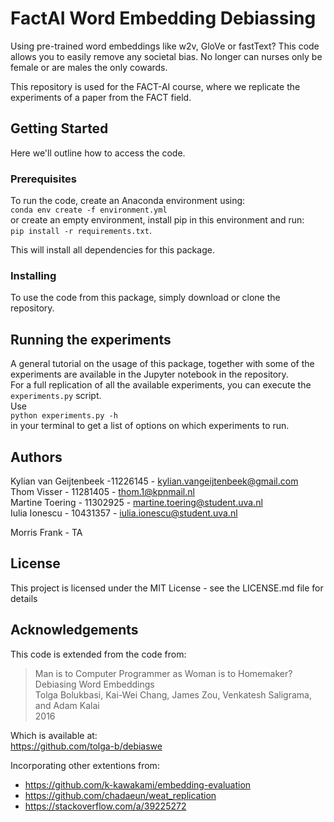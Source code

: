# FactAI Word Embedding Debiassing

Using pre-trained word embeddings like w2v, GloVe or fastText? This code allows you to easily remove any societal bias.
No longer can nurses only be female or are males the only cowards.

This repository is used for the FACT-AI course, where we replicate the experiments of a paper from the FACT field.

## Getting Started

Here we'll outline how to access the code.

### Prerequisites

To run the code, create an Anaconda environment using:\
`conda env create -f environment.yml`\
or create an empty environment, install pip in this environment and run:\
`pip install -r requirements.txt`.

This will install all dependencies for this package.

### Installing

To use the code from this package, simply download or clone the repository.

## Running the experiments

A general tutorial on the usage of this package, together with some of the experiments are available in the Jupyter notebook in the repository.\
For a full replication of all the available experiments, you can execute the `experiments.py` script.\
Use\
`python experiments.py -h`\
in your terminal to get a list of options on which experiments to run.

## Authors

Kylian van Geijtenbeek -11226145 - kylian.vangeijtenbeek@gmail.com \
Thom Visser - 11281405 - thom.1@kpnmail.nl \
Martine Toering - 11302925 - martine.toering@student.uva.nl \
Iulia Ionescu - 10431357 - iulia.ionescu@student.uva.nl

Morris Frank - TA

## License

This project is licensed under the MIT License - see the LICENSE.md file for details

## Acknowledgements

This code is extended from the code from:

> Man is to Computer Programmer as Woman is to Homemaker? Debiasing Word Embeddings \
> Tolga Bolukbasi, Kai-Wei Chang, James Zou, Venkatesh Saligrama, and Adam Kalai \
> 2016

Which is available at: \
https://github.com/tolga-b/debiaswe

Incorporating other extentions from:

- https://github.com/k-kawakami/embedding-evaluation
- https://github.com/chadaeun/weat_replication
- https://stackoverflow.com/a/39225272
